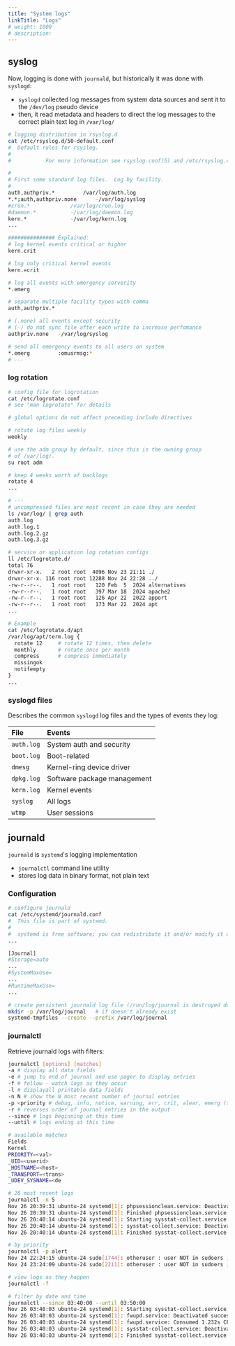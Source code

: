 ```yaml
---
title: "System logs"
linkTitle: "Logs"
# weight: 1000
# description:
---
```


## syslog

Now, logging is done with `journald`, but historically it was done with `syslogd`:
- `syslogd` collected log messages from system data sources and sent it to the `/dev/log` pseudo device
- then, it read metadata and headers to direct the log messages to the correct plain text log in `/var/log/`

```bash
# logging distribution in rsyslog.d
cat /etc/rsyslog.d/50-default.conf 
#  Default rules for rsyslog.
#
#			For more information see rsyslog.conf(5) and /etc/rsyslog.conf

#
# First some standard log files.  Log by facility.
#
auth,authpriv.*			/var/log/auth.log
*.*;auth,authpriv.none		-/var/log/syslog
#cron.*				/var/log/cron.log
#daemon.*			-/var/log/daemon.log
kern.*				-/var/log/kern.log
...

############### Explained:
# log kernel events critical or higher
kern.crit

# log only critical kernel events
kern.=crit

# log all events with emergency serverity
*.emerg

# separate multiple facility types with comma
auth,authpriv.*

# (.none) all events except security
# (-) do not sync file after each write to increase perfomance
authpriv.none   -/var/log/syslog

# send all emergency events to all users on system
*.emerg         :omusrmsg:*
# ---
```

### log rotation

```bash
# config file for logrotation
cat /etc/logrotate.conf 
# see "man logrotate" for details

# global options do not affect preceding include directives

# rotate log files weekly
weekly

# use the adm group by default, since this is the owning group
# of /var/log/.
su root adm

# keep 4 weeks worth of backlogs
rotate 4
...

# ---
# uncompressed files are most recent in case they are needed
ls /var/log/ | grep auth
auth.log
auth.log.1
auth.log.2.gz
auth.log.3.gz

# service or application log rotation configs
ll /etc/logrotate.d/
total 76
drwxr-xr-x.   2 root root  4096 Nov 23 21:11 ./
drwxr-xr-x. 116 root root 12288 Nov 24 22:28 ../
-rw-r--r--.   1 root root   120 Feb  5  2024 alternatives
-rw-r--r--.   1 root root   397 Mar 18  2024 apache2
-rw-r--r--.   1 root root   126 Apr 22  2022 apport
-rw-r--r--.   1 root root   173 Mar 22  2024 apt
...

# Example
cat /etc/logrotate.d/apt 
/var/log/apt/term.log {
  rotate 12     # rotate 12 times, then delete
  monthly       # rotate once per month
  compress      # compress immediately
  missingok
  notifempty
}
...

```

### syslogd files

Describes the common `syslogd` log files and the types of events they log:

| File | Events |
|:---|:---|
| `auth.log` | System auth and security |
| `boot.log` | Boot-related |
| `dmesg` | Kernel-ring device driver |
| `dpkg.log` | Software package management |
| `kern.log` | Kernel events |
| `syslog` | All logs |
| `wtmp` | User sessions |

## journald

`journald` is `systemd`'s logging implementation
- `journalctl` command line utility
- stores log data in binary format, not plain text

### Configuration

```bash
# configure journald
cat /etc/systemd/journald.conf 
#  This file is part of systemd.
#
#  systemd is free software; you can redistribute it and/or modify it under the
...

[Journal]
#Storage=auto
...
#SystemMaxUse=
...
#RuntimeMaxUse=
...

# create persistent journald log file (/run/log/journal is destroyed during shutdown)
mkdir -p /var/log/journal   # if doesn't already exist
systemd-tmpfiles --create --prefix /var/log/journal
```

### journalctl

Retrieve journald logs with filters:

```bash
journalctl [options] [matches]
-a # display all data fields
-e # jump to end of journal and use pager to display entries
-f # follow - watch logs as they occur
-l # displayall printable data fields
-n N # show the N most recent number of journal entries
-p <priority # debug, info, notice, warning, err, crit, alear, emerg (syslog levels)
-r # reverses order of journal entries in the output
--since # logs beginning at this time
--until # logs ending at this time

# available matches
Fields
Kernel
PRIORITY=<val>
_UID=<userid>
_HOSTNAME=<host>
_TRANSPORT=<trans>
_UDEV_SYSNAME=<de

# 20 most recent logs
journalctl -n 5
Nov 26 20:39:31 ubuntu-24 systemd[1]: phpsessionclean.service: Deactivated successfully.
Nov 26 20:39:31 ubuntu-24 systemd[1]: Finished phpsessionclean.service - Clean php session files.
Nov 26 20:40:14 ubuntu-24 systemd[1]: Starting sysstat-collect.service - system activity accounting tool...
Nov 26 20:40:14 ubuntu-24 systemd[1]: sysstat-collect.service: Deactivated successfully.
Nov 26 20:40:14 ubuntu-24 systemd[1]: Finished sysstat-collect.service - system activity accounting tool.

# by priority
journalctl -p alert
Nov 24 22:24:15 ubuntu-24 sudo[1744]: otheruser : user NOT in sudoers ; TTY=pts/0 ; PWD=/home/linuxuser/groups-least-privs ; USER=root ; COMMAND=/usr/sbin/groupadd app-data-group
Nov 24 23:24:09 ubuntu-24 sudo[2211]: otheruser : user NOT in sudoers ; TTY=pts/0 ; PWD=/home/otheruser ; USER=root ; COMMAND=/usr/bin/netstat -npl

# view logs as they happen
journalctl -f

# filter by date and time
journalctl --since 03:40:00 --until 03:50:00
Nov 26 03:40:03 ubuntu-24 systemd[1]: Starting sysstat-collect.service - system activity accounting tool...
Nov 26 03:40:03 ubuntu-24 systemd[1]: fwupd.service: Deactivated successfully.
Nov 26 03:40:03 ubuntu-24 systemd[1]: fwupd.service: Consumed 1.232s CPU time.
Nov 26 03:40:03 ubuntu-24 systemd[1]: sysstat-collect.service: Deactivated successfully.
Nov 26 03:40:03 ubuntu-24 systemd[1]: Finished sysstat-collect.service - system activity accounting tool.

```